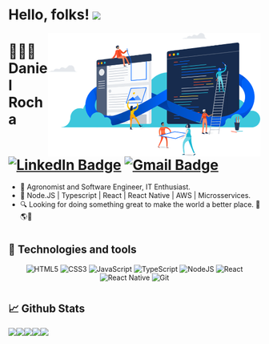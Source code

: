 ﻿# Hello, folks! <img src="https://raw.githubusercontent.com/MartinHeinz/MartinHeinz/master/wave.gif" width="30px">

<img align="right"  src="https://github.com/marcelelvis/marcelelvis/blob/main/foto.png" width="425px"/>
 
# 👨🏻‍💻 Daniel Rocha   [![LinkedIn Badge](https://img.shields.io/badge/-Daniel%20Rocha-6495ED?style=flat-square&labelColor=6495ED&logo=linkedin&logoColor=white&link=https://www.linkedin.com/in/danielbrazrocha)](https://www.linkedin.com/in/danielbrazrocha) [![Gmail Badge](https://img.shields.io/badge/-dgustavo@id.uff.br-c13232?style=flat-square&logo=Gmail&logoColor=white&link=mailto:dgustavo@id.uff.br)](mailto:dgustavo@id.uff.br)
  



- 🌱 Agronomist and Software Engineer, IT Enthusiast.
- 💙 Node.JS | Typescript | React | React Native | AWS | Microsservices.
- 🔍 Looking for doing something great to make the world a better place. 🦾🌎🚀


###
##
###


#
## 🔧 Technologies and tools

<p align="center"><img alt="HTML5" src="https://img.shields.io/badge/html5%20-%23E34F26.svg?&style=for-the-badge&logo=html5&logoColor=white"/> <img alt="CSS3" src="https://img.shields.io/badge/css3%20-%231572B6.svg?&style=for-the-badge&logo=css3&logoColor=white"/> <img alt="JavaScript" src="https://img.shields.io/badge/javascript%20-%23323330.svg?&style=for-the-badge&logo=javascript&logoColor=%23F7DF1E"/> <img alt="TypeScript" src="https://img.shields.io/badge/typescript%20-%23007ACC.svg?&style=for-the-badge&logo=typescript&logoColor=white"/> <img alt="NodeJS" src="https://img.shields.io/badge/node.js%20-%2343853D.svg?&style=for-the-badge&logo=node.js&logoColor=white"/> <img alt="React" src="https://img.shields.io/badge/react%20-%2320232a.svg?&style=for-the-badge&logo=react&logoColor=%2361DAFB"/> <img alt="React Native" src="https://img.shields.io/badge/React_Native-20232A?style=for-the-badge&logo=react&logoColor=61DAFB" /> <img alt="Git" src="https://img.shields.io/badge/git%20-%23F05033.svg?&style=for-the-badge&logo=git&logoColor=white"/></p>

#
## 📈 Github Stats

![](https://github-profile-summary-cards.vercel.app/api/cards/profile-details?username=danielbrazrocha&theme=github_dark)![](https://github-profile-summary-cards.vercel.app/api/cards/repos-per-language?username=danielbrazrocha&theme=github_dark)![](https://github-profile-summary-cards.vercel.app/api/cards/stats?username=danielbrazrocha&theme=github_dark)![](https://github-profile-summary-cards.vercel.app/api/cards/most-commit-language?username=danielbrazrocha&theme=github_dark)![](https://github-profile-summary-cards.vercel.app/api/cards/productive-time?username=danielbrazrocha&theme=github_dark)

